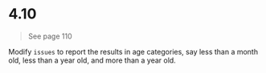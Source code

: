 # 4.10

> See page 110

Modify `issues` to report the results in age categories, say less than a month
old, less than a year old, and more than a year old.
